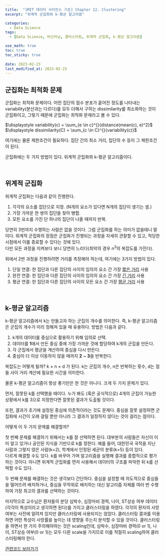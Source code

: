 ```yaml
---
title:  "[MIT 데이터 사이언스 기초] Chapter 12. Clustering"
excerpt: "위계적 군집화와 k-평균 알고리즘"

categories:
  - Data Science
tags:
  - [Data Science, 머신러닝, 클러스터링, 위계적 군집화, k-평균 알고리즘]

use_math: true
toc: true
toc_sticky: true
 
date: 2023-02-23
last_modified_at: 2023-02-23
---
```


## 군집화는 최적화 문제
군집화는 최적화 문제이다. 어떤 집단의 점수 분포가 흩어진 정도를 나타내는 variability(분산과는 다르다)를 모두 더해서 구하는 dissimilarity를 최소화하는 것이 군집화이고, 그렇기 때문에 군집화는 최적화 문제라고 볼 수 있다.

$\displaystyle variability(c) = \sum_{e \in c}^{}{distance(mean(c), e)^2}$      
$\displaystyle dissimilarity(C) = \sum_{c \in C}^{}{variability(c)}$

여기에는 물론 제한조건이 필요하다. 집단 간의 최소 거리, 집단의 수 등이 그 제한조건이 된다.

군집화에는 두 가지 방법이 있다. 위계적 군집화와 k-평균 알고리즘이다.  

<br/>

## 위계적 군집화
위계적 군집화는 다음과 같이 진행한다.
1. 각각의 요소를 집단으로 지정. (N개의 요소가 있다면 N개의 집단이 생기는 셈.)
2. 가장 가까운 한 쌍의 집단을 찾아 병합.
3. 모든 요소를 가진 단 하나의 집단이 나올 때까지 반복.

당연히 3번까지 수행하는 사람은 없을 것이다. 그럼 군집화를 하는 의미가 없을테니 말이다. 위계적 군집화의 장점은 군집화가 진행되는 과정을 자세히 관찰할 수 있고, 적당한 시점에서 이를 종료할 수 있다는 것에 있다.      
다만 모든 과정을 지켜보다 보니 당연히 느리다(최악의 경우 $n^3$의 복잡도를 가진다).

위에서 2번 과정을 진행하려면 거리를 측정해야 하는데, 여기에는 3가지 방법이 있다.
1. 단일 연결: 한 집단과 다른 집단의 사이의 임의의 요소 간 가장 <u>짧은 거리</u> 사용
2. 완전 연결: 한 집단과 다른 집단의 사이의 임의의 요소 간 가장 <u>긴 거리</u> 사용
3. 평균 연결: 한 집단과 다른 집단의 사이의 모든 요소 간 가장 <u>평균 거리</u> 사용


<br/>

## k-평균 알고리즘
k-평균 알고리즘에서 k는 만들고자 하는 군집의 개수를 의미한다. 즉, k-평균 알고리즘은 군집의 개수가 미리 정해져 있을 때 유용하다. 방법은 다음과 같다.
1. k개의 데이터를 중심으로 활용하기 위해 임의로 선택.
2. 데이터를 **1**에서 만든 중심 중에 가장 가까운 것에 할당하여 k개의 군집을 만든다.
3. 각 군집에서 평균을 계산하여 중심을 다시 만든다.
4. 중심이 더 이상 이동하지 않을 때까지 **2** ~ **3**을 반복한다.

복잡도는 어떻게 될까? k $\times$ n $\times$ d 가 된다. k는 군집의 개수, n은 반복하는 횟수, d는 점들 사이 거리 계산에 필요한 시간을 의미한다.

물론 k-평균 알고리즘이 항상 좋기만은 한 것은 아니다. 크게 두 가지 문제가 있다.

먼저, 잘못된 k를 선택했을 때이다. 누가 봐도 (혹은 공식적으로) 4개의 군집이 가능한 상황에서 k를 3으로 지정한다면 잘못된 결과가 도출될 것이다.

또한, 결과가 초기에 설정된 중심에 의존적이라는 것도 문제다. 중심을 잘못 설정하면 군집화에 시간이 오래 걸릴 뿐만 아니라 그 결과가 일정하지 않다는 것이 걸리는 점이다.

어떻게 이 두 가지 문제를 해결할까?

첫 번째 문제를 해결하기 위해서는 k를 잘 선택하면 된다. 대부분의 사람들은 자신이 이미 알고 있거나 공인된 지식을 기반으로 k를 정한다. 예를 들어, 대한민국 국적을 지닌 사람과 그렇지 않은 사람(k=2), 학계에서 인정된 세균의 분류(k=5) 등이 있다.        
다르게 해결할 수도 있다. k를 바꾸어 가며 알고리즘을 실행해 결과를 종합적으로 평가하는 것이다. 아니면 위계적 군집화를 먼저 사용해서 데이터의 구조를 파악한 뒤 k를 선택할 수도 있다.

두 번째 문제를 해결하는 것은 생각보다 간단하다. 중심을 설정할 때 의도적으로 중심들을 떨어뜨려 배치하거나, 중심을 무작위로 배치하는 대신 알고리즘 자체를 여러 번 수행하여 가장 최고의 결과를 선택하는 것이다.

마지막으로 교수님은 환자들의 분당 심박수, 심장마비 경력, 나이, ST상승 여부 데이터(각각이 특성이라고 생각하면 된다)를 가지고 클러스터링을 하였다. 각각의 환자의 사망여부는 사전에 알려져 있지만 클러스터링에 사용되지는 않았다. 클러스터링 결과를 이용하면 어떤 특성이 사망률을 높이는 데 영향을 주는지 분석할 수 있을 것이다. 클러스터링을 하면서 한 가지 주의해야하는 것은 scaling인데, 심박수, 심장마비 경력(0 or 1), 나이, ST상승 여부(0 or 1)는 모두 다른 scale을 가지므로 이를 적절히 scaling하여 클러스터링해야 한다.

[관련코드 보러가기](https://github.com/Hyun3246/Code-Warehouse/tree/main/MIT%20%EB%8D%B0%EC%9D%B4%ED%84%B0%20%EC%82%AC%EC%9D%B4%EC%96%B8%EC%8A%A4%20%EA%B8%B0%EC%B4%88)